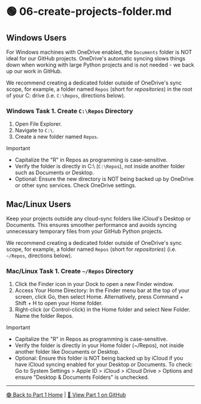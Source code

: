 # 🟢 06-create-projects-folder.md

## Windows Users
For Windows machines with OneDrive enabled, the `Documents` folder is NOT ideal for our GitHub projects. 
OneDrive's automatic syncing slows things down when working with large Python projects and is not needed - we back up our work in GitHub. 

We recommend creating a dedicated folder outside of OneDrive's sync scope, for example, a folder named `Repos` (short for *repositories*) in the root of your C: drive (i.e. `C:\Repos`, directions below).

### Windows Task 1. Create `C:\Repos` Directory

1. Open File Explorer.
2. Navigate to `C:\`.
3. Create a new folder named `Repos`.

Important

- Capitalize the "R" in Repos as programming is case-sensitive. 
- Verify the folder is directly in C:\ (`C:\Repos`), not inside another folder such as Documents or Desktop.
- Optional: Ensure the new directory is NOT being backed up by OneDrive or other sync services. Check OneDrive settings.

## Mac/Linux Users
Keep your projects outside any cloud-sync folders like iCloud's Desktop or Documents.
This ensures smoother performance and avoids syncing unnecessary temporary files from your GitHub Python projects.

We recommend creating a dedicated folder outside of OneDrive's sync scope, for example, a folder named `Repos` (short for *repositories*) (i.e. `~/Repos`, directions below).

### Mac/Linux Task 1. Create `~/Repos` Directory

1. Click the Finder icon in your Dock to open a new Finder window.
2. Access Your Home Directory: In the Finder menu bar at the top of your screen, click Go, then select Home. Alternatively, press Command + Shift + H to open your Home folder.
3. Right-click (or Control-click) in the Home folder and select New Folder. Name the folder Repos.

Important

- Capitalize the "R" in Repos as programming is case-sensitive. 
- Verify the folder is directly in your Home folder (~/Repos), not inside another folder like Documents or Desktop.
- Optional: Ensure this folder is NOT being backed up by iCloud if you have iCloud syncing enabled for your Desktop or Documents. To check: Go to System Settings > Apple ID > iCloud > iCloud Drive > Options and ensure "Desktop & Documents Folders" is unchecked.

---

[🟢 Back to Part 1 Home](https://denisecase.github.io/pro-analytics-01/01-machine-setup/MACHINE-SETUP.html) | [🔗 View Part 1 on GitHub](https://github.com/denisecase/pro-analytics-01/01-machine-setup/MACHINE-SETUP.md)
